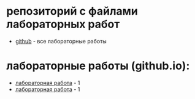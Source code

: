 # репозиторий с файлами лабораторных работ
- [github](https://github.com/acoola308/web-programming-labs/tree/main?tab=readme-ov-file) - все лабораторные работы
  
# лабораторные работы (github.io):
- [лабораторная работа](https://github.com/acoola308/web-programming-labs/tree/main/lab1) - 1
- [лабораторная работа](https://github.com/acoola308/web-programming-labs/tree/main/lab2) - 1
